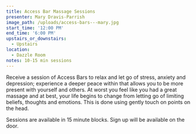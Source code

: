 ```yaml
---
title: Access Bar Massage Sessions
presenter: Mary Dravis-Parrish
image_path: /uploads/access-bars---mary.jpg
start_time: '12:00 PM'
end_time: '6:00 PM'
upstairs_or_downstairs:
  - Upstairs
location:
  - Dazzle Room
notes: 10-15 min sessions
---
```


Receive a session of Access Bars to relax and let go of stress, anxiety and depression; experience a deeper peace within that allows you to be more present with yourself and others. At worst you feel like you had a great massage and at best, your life begins to change from letting go of limiting beliefs, thoughts and emotions. This is done using gently touch on points on the head.

Sessions are available in 15 minute blocks. Sign up will be available on the door.&nbsp;